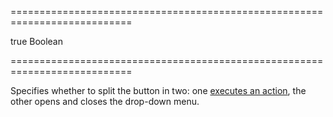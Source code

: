 ===========================================================================
<!--default-->true<!--/default-->
<!--type-->Boolean<!--/type-->
===========================================================================

<!--shortDescription-->
Specifies whether to split the button in two: one [executes an action](/Documentation/ApiReference/UI_Widgets/dxDropDownButton/Configuration/#onButtonClick), the other opens and closes the drop-down menu.
<!--/shortDescription-->

<!--fullDescription-->

<!--/fullDescription-->
